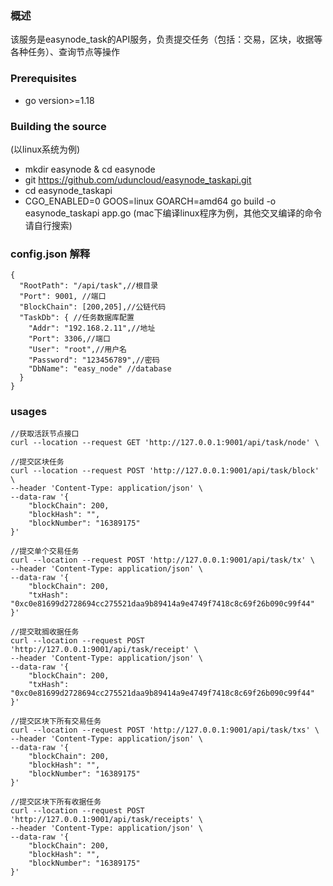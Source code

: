 ### 概述

该服务是easynode_task的API服务，负责提交任务（包括：交易，区块，收据等各种任务）、查询节点等操作

### Prerequisites

- go version>=1.18

### Building the source

(以linux系统为例)
- mkdir easynode & cd easynode
- git https://github.com/uduncloud/easynode_taskapi.git
- cd easynode_taskapi
- CGO_ENABLED=0 GOOS=linux GOARCH=amd64 go build -o easynode_taskapi app.go
  (mac下编译linux程序为例，其他交叉编译的命令请自行搜索)
  
  

### config.json 解释

``````
{
  "RootPath": "/api/task",//根目录
  "Port": 9001, //端口
  "BlockChain": [200,205],//公链代码
  "TaskDb": { //任务数据库配置
    "Addr": "192.168.2.11",//地址
    "Port": 3306,//端口
    "User": "root",//用户名
    "Password": "123456789",//密码
    "DbName": "easy_node" //database
  }
}

``````  

### usages

``````
//获取活跃节点接口
curl --location --request GET 'http://127.0.0.1:9001/api/task/node' \

//提交区块任务
curl --location --request POST 'http://127.0.0.1:9001/api/task/block' \
--header 'Content-Type: application/json' \
--data-raw '{
    "blockChain": 200,
    "blockHash": "",
    "blockNumber": "16389175"
}'

//提交单个交易任务
curl --location --request POST 'http://127.0.0.1:9001/api/task/tx' \
--header 'Content-Type: application/json' \
--data-raw '{
    "blockChain": 200,
    "txHash": "0xc0e81699d2728694cc275521daa9b89414a9e4749f7418c8c69f26b090c99f44"
}'

//提交耽搁收据任务
curl --location --request POST 'http://127.0.0.1:9001/api/task/receipt' \
--header 'Content-Type: application/json' \
--data-raw '{
    "blockChain": 200,
    "txHash": "0xc0e81699d2728694cc275521daa9b89414a9e4749f7418c8c69f26b090c99f44"
}'

//提交区块下所有交易任务
curl --location --request POST 'http://127.0.0.1:9001/api/task/txs' \
--header 'Content-Type: application/json' \
--data-raw '{
    "blockChain": 200,
    "blockHash": "",
    "blockNumber": "16389175"
}'

//提交区块下所有收据任务
curl --location --request POST 'http://127.0.0.1:9001/api/task/receipts' \
--header 'Content-Type: application/json' \
--data-raw '{
    "blockChain": 200,
    "blockHash": "",
    "blockNumber": "16389175"
}'

``````
